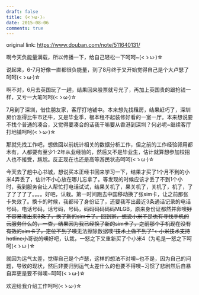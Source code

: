 ```yaml
---
draft: false
title: (<ゝω·)☆
date: 2015-08-06
comments: true
---
```


original link: https://www.douban.com/note/511640131/

啊今天负能量满载，所以传播一下，给自己轻松一下呵呵~(<ゝω·)☆


说起来，6-7月好像一直都很负能量，到了8月终于又开始觉得自己是个大卢瑟了呵呵(<ゝω·)☆

啊不对，6月去英国玩了一趟，结果回来股票就亏光了，再加上英国贵的跟抢钱一样，又亏一大笔呵呵(<ゝω·)☆

7月到了深圳，借住朋友家，客厅打地铺中。本来想先找租房，结果赶巧了，深圳房价涨得比牛市还牛，又是毕业季，根本租不起装修好看的一室一厅。本来想说要不找个普通的凑合，又觉得要凑合的话我干嘛要从香港到深圳？何必呢~继续客厅打地铺呵呵(<ゝω·)☆

那就先找工作吧，想做回以前统计相关的数据分析工作，但之前的工作经验卵用都木有，人都要有至少1-2年从业经验的，然后又不是毕业生，估计就算想参加校招人也不接受，尴尬。反正现在也还是高等游民状态呵呵(<ゝω·)☆

今天去了趟中心书城，想说买本正经书回来学习一下，结果才买了1个月不到的小米4弄丢了，估计不小心放在哪儿忘拿了。等发现的时候应该才丢了不到1个小时，我到服务台让人帮忙打电话试试，结果关机了，果关机了，关机了，机了，了了了了了了。。。。好吧，认栽。第一时间跑去中国移动换了张sim卡，让之前那张卡失效了。换卡的时候，我都带了身份证了，还要我写出最近3条通话记录的电话号码，电话号码，话号码，号码，码码码码码码MLGB，原来身份证都然并卵噢~~好不容易凑出来3条了，换了新的sim卡了。回到家，想说小米不是也有寻找手机的云服务什么的，一查，结果因为我已经换了新的sim卡了，之前那个手机现在没有有效的sim卡了，定位不到了噢~~无法擦除数据噢~~“技术上做不到了”←小米技术支持hotline小哥说的噢~~好吧，认栽，一怒之下又重新买了个小米4（为毛是一怒之下呵呵(<ゝω·)☆

就因为运气太差，觉得自己是个卢瑟，这样的想法不对噢~也不是，因为自己的问题，导致的现状，然后非要归到运气太差什么的也要不得噢~习惯了悲剧然后自暴自弃更是要不得噢~呵呵(<ゝω·)☆

欢迎给我介绍工作呵呵(<ゝω·)☆
